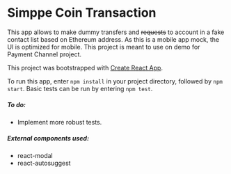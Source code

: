# Simppe Coin Transaction
This app allows to make dummy transfers and ~~requests~~ to account in a fake contact list based on Ethereum address. As this is a mobile app mock, the UI is optimized for mobile.
This project is meant to use on demo for Payment Channel project.

This project was bootstrapped with [Create React App](https://github.com/facebook/create-react-app).

To run this app, enter `npm install` in your project directory, followed by `npm start`.
Basic tests can be run by entering `npm test`.

##### To do:
* Implement more robust tests.

##### External components used:
* react-modal
* react-autosuggest